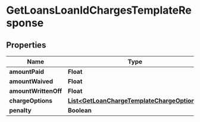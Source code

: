 # GetLoansLoanIdChargesTemplateResponse

## Properties
Name | Type | Description | Notes
------------ | ------------- | ------------- | -------------
**amountPaid** | **Float** |  |  [optional]
**amountWaived** | **Float** |  |  [optional]
**amountWrittenOff** | **Float** |  |  [optional]
**chargeOptions** | [**List&lt;GetLoanChargeTemplateChargeOptions&gt;**](GetLoanChargeTemplateChargeOptions.md) |  |  [optional]
**penalty** | **Boolean** |  |  [optional]

